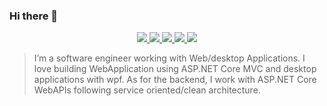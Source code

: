 ### Hi there 👋

<p align="center"> 
 <a href="https://twitter.com/afzalviews" alt="dnxit's twitter">
   <img src="https://img.shields.io/badge/-@afzalviews-%231DA1F2?style=flat-square&logo=twitter&logoColor=ffffff" />
 </a>
 <a href="https://github.com/dnxit" alt="dnxit's github">
   <img src="https://img.shields.io/badge/-@dnxit-%23181717?style=flat-square&logo=github" />
 </a>
 <a href="https://www.linkedin.com/in/muhammadafzalgujrat" alt="dnxit's linkedin">
   <img src="https://img.shields.io/badge/-@dnxit-blue?style=flat-square&logo=Linkedin&logoColor=white&link=https://www.linkedin.com/in/muhammadafzalgujrat" />
 </a>
  <a href="https://www.codeproject.com/Articles/dnxit" alt="dnxit's code project">
   <img src="https://img.shields.io/badge/-@dnxit-black?style=flat-square&logo=codeproject&logoColor=yellow" />
 </a>
 <a>
   <img src="https://komarev.com/ghpvc/?username=dnxit&color=ff69b4&style=flat-square" />
 </a>
</p>

> I’m a software engineer working with Web/desktop Applications. I love building WebApplication using ASP.NET Core MVC and desktop applications with wpf. As for the backend, I work with ASP.NET Core WebAPIs following service oriented/clean architecture.
> 
